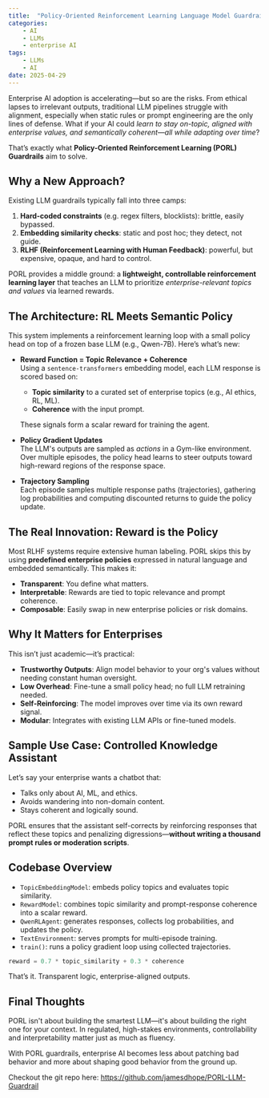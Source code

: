 ```yaml
---
title:  "Policy-Oriented Reinforcement Learning Language Model Guardrails for Enterprise AI"
categories: 
    - AI
    - LLMs
    - enterprise AI
tags: 
    - LLMs
    - AI
date: 2025-04-29
---
```


Enterprise AI adoption is accelerating—but so are the risks. From ethical lapses to irrelevant outputs, traditional LLM pipelines struggle with alignment, especially when static rules or prompt engineering are the only lines of defense. What if your AI could *learn to stay on-topic, aligned with enterprise values, and semantically coherent—all while adapting over time*?

That’s exactly what **Policy-Oriented Reinforcement Learning (PORL) Guardrails** aim to solve.

## Why a New Approach?

Existing LLM guardrails typically fall into three camps:

1. **Hard-coded constraints** (e.g. regex filters, blocklists): brittle, easily bypassed.
2. **Embedding similarity checks**: static and post hoc; they detect, not guide.
3. **RLHF (Reinforcement Learning with Human Feedback)**: powerful, but expensive, opaque, and hard to control.

PORL provides a middle ground: a **lightweight, controllable reinforcement learning layer** that teaches an LLM to prioritize *enterprise-relevant topics and values* via learned rewards.

## The Architecture: RL Meets Semantic Policy

This system implements a reinforcement learning loop with a small policy head on top of a frozen base LLM (e.g., Qwen-7B). Here’s what’s new:

- **Reward Function = Topic Relevance + Coherence**  
  Using a `sentence-transformers` embedding model, each LLM response is scored based on:
  
  - **Topic similarity** to a curated set of enterprise topics (e.g., AI ethics, RL, ML).
  - **Coherence** with the input prompt.

  These signals form a scalar reward for training the agent.

- **Policy Gradient Updates**  
  The LLM's outputs are sampled as *actions* in a Gym-like environment. Over multiple episodes, the policy head learns to steer outputs toward high-reward regions of the response space.

- **Trajectory Sampling**  
  Each episode samples multiple response paths (trajectories), gathering log probabilities and computing discounted returns to guide the policy update.

## The Real Innovation: Reward is the Policy

Most RLHF systems require extensive human labeling. PORL skips this by using **predefined enterprise policies** expressed in natural language and embedded semantically. This makes it:

- **Transparent**: You define what matters.
- **Interpretable**: Rewards are tied to topic relevance and prompt coherence.
- **Composable**: Easily swap in new enterprise policies or risk domains.

## Why It Matters for Enterprises

This isn’t just academic—it’s practical:

- **Trustworthy Outputs**: Align model behavior to your org's values without needing constant human oversight.
- **Low Overhead**: Fine-tune a small policy head; no full LLM retraining needed.
- **Self-Reinforcing**: The model improves over time via its own reward signal.
- **Modular**: Integrates with existing LLM APIs or fine-tuned models.

## Sample Use Case: Controlled Knowledge Assistant

Let’s say your enterprise wants a chatbot that:

- Talks only about AI, ML, and ethics.
- Avoids wandering into non-domain content.
- Stays coherent and logically sound.

PORL ensures that the assistant self-corrects by reinforcing responses that reflect these topics and penalizing digressions—**without writing a thousand prompt rules or moderation scripts**.

## Codebase Overview

- `TopicEmbeddingModel`: embeds policy topics and evaluates topic similarity.
- `RewardModel`: combines topic similarity and prompt-response coherence into a scalar reward.
- `QwenRLAgent`: generates responses, collects log probabilities, and updates the policy.
- `TextEnvironment`: serves prompts for multi-episode training.
- `train()`: runs a policy gradient loop using collected trajectories.

```python
reward = 0.7 * topic_similarity + 0.3 * coherence
```

That’s it. Transparent logic, enterprise-aligned outputs.

## Final Thoughts
PORL isn't about building the smartest LLM—it's about building the right one for your context. In regulated, high-stakes environments, controllability and interpretability matter just as much as fluency.

With PORL guardrails, enterprise AI becomes less about patching bad behavior and more about shaping good behavior from the ground up.

Checkout the git repo here: https://github.com/jamesdhope/PORL-LLM-Guardrail